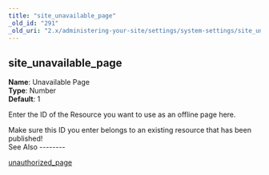 ```yaml
---
title: "site_unavailable_page"
_old_id: "291"
_old_uri: "2.x/administering-your-site/settings/system-settings/site_unavailable_page"
---
```


site\_unavailable\_page
-----------------------

**Name**: Unavailable Page   
**Type**: Number   
**Default**: 1

Enter the ID of the Resource you want to use as an offline page here.

<div class="note">Make sure this ID you enter belongs to an existing resource that has been published!</div>See Also
--------

[unauthorized\_page](administering-your-site/settings/system-settings/unauthorized_page "unauthorized_page")